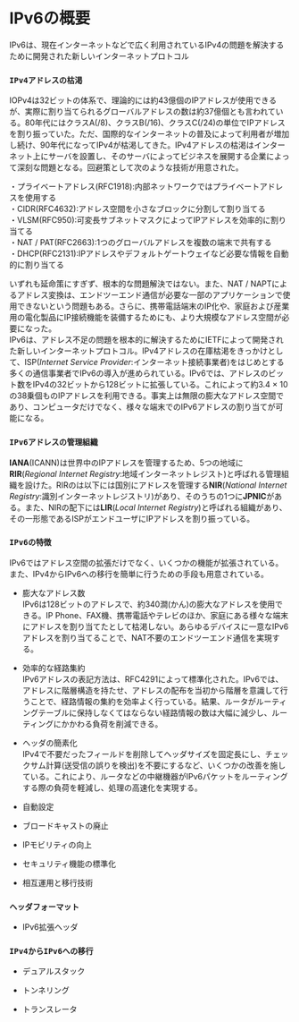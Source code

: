 # IPv6の概要
IPv6は、現在インターネットなどで広く利用されているIPv4の問題を解決するために開発された新しいインターネットプロトコル

### `IPv4アドレスの枯渇`
IOPv4は32ビットの体系で、理論的には約43億個のIPアドレスが使用できるが、実際に割り当てられるグローバルアドレスの数は約37億個とも言われている。80年代にはクラスA(/8)、クラスB(/16)、クラスC(/24)の単位でIPアドレスを割り振っていた。ただ、国際的なインターネットの普及によって利用者が増加し続け、90年代になってIPv4が枯渇してきた。IPv4アドレスの枯渇はインターネット上にサーバを設置し、そのサーバによってビジネスを展開する企業によって深刻な問題となる。回避策として次のような技術が用意された。  

・プライベートアドレス(RFC1918):内部ネットワークではプライベートアドレスを使用する  
・CIDR(RFC4632):アドレス空間を小さなブロックに分割して割り当てる  
・VLSM(RFC950):可変長サブネットマスクによってIPアドレスを効率的に割り当てる  
・NAT / PAT(RFC2663):1つのグローバルアドレスを複数の端末で共有する  
・DHCP(RFC2131):IPアドレスやデフォルトゲートウェイなど必要な情報を自動的に割り当てる

いずれも延命策にすぎず、根本的な問題解決ではない。また、NAT / NAPTによるアドレス変換は、エンドツーエンド通信が必要な一部のアプリケーションで使用できないという問題もある。さらに、携帯電話端末のIP化や、家庭および産業用の電化製品にIP接続機能を装備するためにも、より大規模なアドレス空間が必要になった。  
IPv6は、アドレス不足の問題を根本的に解決するためにIETFによって開発された新しいインターネットプロトコル。IPv4アドレスの在庫枯渇をきっかけとして、ISP(*Internet Service Provider*:インターネット接続事業者)をはじめとする多くの通信事業者でIPv6の導入が進められている。IPv6では、アドレスのビット数をIPv4の32ビットから128ビットに拡張している。これによって約3.4 × 10の38乗個ものIPアドレスを利用できる。事実上は無限の膨大なアドレス空間であり、コンピュータだけでなく、様々な端末でのIPv6アドレスの割り当てが可能になる。

### `IPv6アドレスの管理組織`
**IANA**(ICANN)は世界中のIPアドレスを管理するため、5つの地域に**RIR**(*Regional Internet Registry*:地域インターネットレジスト)と呼ばれる管理組織を設けた。RIRのは以下には国別にアドレスを管理する**NIR**(*National Internet Registry*:識別インターネットレジストリ)があり、そのうちの1つに**JPNIC**がある。また、NIRの配下には**LIR**(*Local Internet Registry*)と呼ばれる組織があり、その一形態であるISPがエンドユーザにIPアドレスを割り振っている。

### `IPv6の特徴`
IPv6ではアドレス空間の拡張だけでなく、いくつかの機能が拡張されている。また、IPv4からIPv6への移行を簡単に行うための手段も用意されている。

- 膨大なアドレス数  
IPv6は128ビットのアドレスで、約340澗(かん)の膨大なアドレスを使用できる。IP Phone、FAX機、携帯電話やテレビのほか、家庭にある様々な端末にアドレスを割り当てたとして枯渇しない。あらゆるデバイスに一意なIPv6アドレスを割り当てることで、NAT不要のエンドツーエンド通信を実現する。

- 効率的な経路集約  
IPv6アドレスの表記方法は、RFC4291によって標準化された。IPv6では、アドレスに階層構造を持たせ、アドレスの配布を当初から階層を意識して行うことで、経路情報の集約を効率よく行っている。結果、ルータがルーティングテーブルに保持しなくてはならない経路情報の数は大幅に減少し、ルーティングにかかわる負荷を削減できる。

- ヘッダの簡素化  
IPv4で不要だったフィールドを削除してヘッダサイズを固定長にし、チェックサム計算(送受信の誤りを検出)を不要にするなど、いくつかの改善を施している。これにより、ルータなどの中継機器がIPv6パケットをルーティングする際の負荷を軽減し、処理の高速化を実現する。

- 自動設定


- ブロードキャストの廃止


- IPモビリティの向上


- セキュリティ機能の標準化


- 相互運用と移行技術


### `ヘッダフォーマット`


- IPv6拡張ヘッダ

### `IPv4からIPv6への移行`


- デュアルスタック


- トンネリング


- トランスレータ
